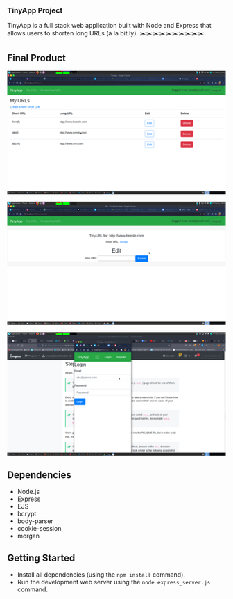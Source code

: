 ### TinyApp Project

TinyApp is a full stack web application built with Node and Express that allows users to shorten long URLs (à la bit.ly).
✂️✂️✂️✂️✂️✂️✂️✂️✂️✂️

## Final Product

!["Screenshot of Urls page"](https://github.com/simplyDonald/tinyapp/blob/master/docs/urls_page.png)

!["Screenshot page"](https://github.com/simplyDonald/tinyapp/blob/master/docs/Url_edit_page.png)

!["Screenshot of Login page"](https://github.com/simplyDonald/tinyapp/blob/master/docs/Loginpage.png)



## Dependencies

- Node.js
- Express
- EJS
- bcrypt
- body-parser
- cookie-session
- morgan

## Getting Started

- Install all dependencies (using the `npm install` command).
- Run the development web server using the `node express_server.js` command.